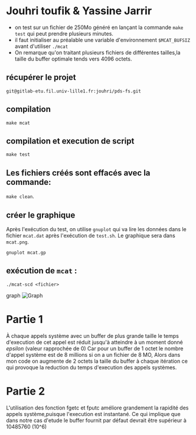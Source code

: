 # Jouhri toufik & Yassine Jarrir


- on test sur un fichier de 250Mo généré en lançant la commande `make test` qui peut prendre plusieurs minutes.
- il faut initialiser au préalable une variable d'environnement `$MCAT_BUFSIZ` avant d'utiliser `./mcat`
- On remarque qu'on traitant plusieurs fichiers de différentes tailles,la taille du buffer optimale tends vers  4096 octets.

## récupérer le projet

`git@gitlab-etu.fil.univ-lille1.fr:jouhri/pds-fs.git`

## compilation
 
 `make mcat`

## compilation et execution de script
 
` make test `

## Les fichiers créés sont effacés avec la commande:

 `make clean`.

## créer le graphique

Après l'exécution du test, on utilise `gnuplot` qui va lire les données
dans le fichier `mcat.dat`  après l'exécution de `test.sh`.
Le graphique sera dans `mcat.png`.

` gnuplot mcat.gp `


## exécution de `mcat` :


`./mcat-scd <fichier>`

graph
![Graph](mcat.png)

# Partie 1

À chaque appels système avec un buffer de plus grande taille le temps d'execution de cet appel est réduit
jusqu'à atteindre à un moment donné *epsilon* (valeur rapprochée de 0)
Car pour un buffer de 1 octet le nombre d'appel système est de 8 millions si on a un fichier de 8 MO,
Alors dans mon code on augmente de 2 octets la taille du buffer à chaque itération ce qui provoque
la reduction du temps d'execution des appels systèmes.

# Partie 2

L'utilisation des fonction fgetc et fputc améliore grandement la rapidité des appels système,puisque l'execution est instantané.
Ce qui implique que dans notre cas d'etude le buffer fournit par défaut devrait être supérieur à 10485760 (10^6)
